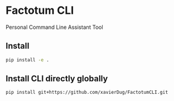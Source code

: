 # Factotum CLI

Personal Command Line Assistant Tool

## Install

```bash
pip install -e .
```

## Install CLI directly globally

```bash
pip install git+https://github.com/xavierDug/FactotumCLI.git